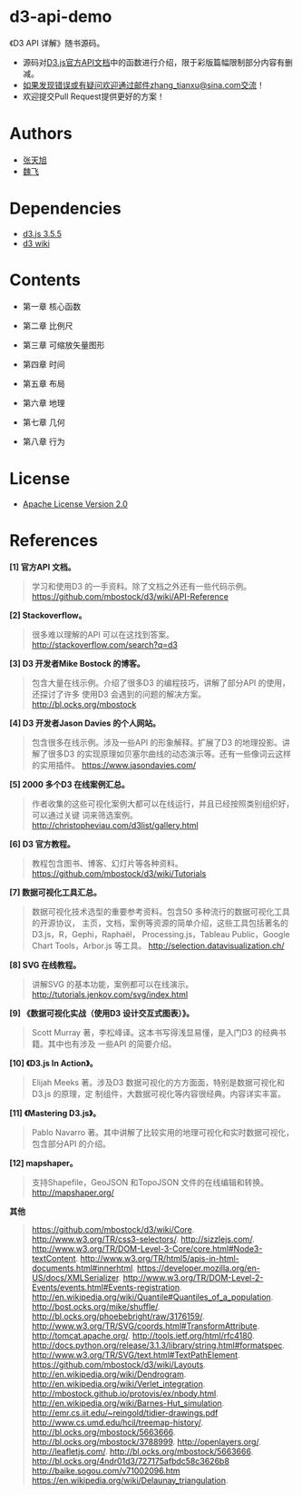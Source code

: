 # d3-api-demo
《D3 API 详解》随书源码。
>
* 源码对[D3.js官方API文档](https://github.com/mbostock/d3/wiki/API-Reference)中的函数进行介绍，限于彩版篇幅限制部分内容有删减。
* 如果发现错误或有疑问欢迎通过邮件zhang_tianxu@sina.com交流！
* 欢迎提交Pull Request提供更好的方案！

# Authors
* [张天旭](https://github.com/tianxuzhang)
* [魏飞](https://github.com/WeiFei365)

# Dependencies
* [d3.js 3.5.5](https://github.com/mbostock/d3/releases/download/v3.5.5/d3.zip)
* [d3 wiki](https://github.com/mbostock/d3/wiki)

# Contents

* 第一章 核心函数

* 第二章 比例尺

* 第三章 可缩放矢量图形

* 第四章 时间

* 第五章 布局

* 第六章 地理

* 第七章 几何

* 第八章 行为

# License

* [ Apache License Version 2.0](https://github.com/tianxuzhang/d3-api-demo/blob/master/LICENSE)

# References 

**[1] 官方API 文档。**
>学习和使用D3 的一手资料。除了文档之外还有一些代码示例。
https://github.com/mbostock/d3/wiki/API-Reference

**[2] Stackoverflow。**
>很多难以理解的API 可以在这找到答案。http://stackoverflow.com/search?q=d3

**[3] D3 开发者Mike Bostock 的博客。**
>包含大量在线示例。介绍了很多D3 的编程技巧，讲解了部分API 的使用，还探讨了许多
使用D3 会遇到的问题的解决方案。http://bl.ocks.org/mbostock

**[4] D3 开发者Jason Davies 的个人网站。**
>包含很多在线示例。涉及一些API 的形象解释。扩展了D3 的地理投影。讲解了很多D3
的实现原理如贝塞尔曲线的动态演示等。还有一些像词云这样的实用插件。
https://www.jasondavies.com/

**[5] 2000 多个D3 在线案例汇总。**
>作者收集的这些可视化案例大都可以在线运行，并且已经按照类别组织好，可以通过关键
词来筛选案例。http://christopheviau.com/d3list/gallery.html

**[6] D3 官方教程。**
>教程包含图书、博客、幻灯片等各种资料。https://github.com/mbostock/d3/wiki/Tutorials

**[7] 数据可视化工具汇总。**
>数据可视化技术选型的重要参考资料。包含50 多种流行的数据可视化工具的开源协议，
主页，文档，案例等资源的简单介绍，这些工具包括著名的D3.js，R，Gephi，Raphaël，
Processing.js，Tableau Public，Google Chart Tools，Arbor.js 等工具。
http://selection.datavisualization.ch/

**[8] SVG 在线教程。**
>讲解SVG 的基本功能，案例都可以在线演示。http://tutorials.jenkov.com/svg/index.html

**[9] 《数据可视化实战（使用D3 设计交互式图表）》。**
>Scott Murray 著，李松峰译。这本书写得浅显易懂，是入门D3 的经典书籍。其中也有涉及
一些API 的简要介绍。

**[10] 《D3.js In Action》。**
>Elijah Meeks 著。涉及D3 数据可视化的方方面面，特别是数据可视化和D3.js 的原理，定
制组件，大数据可视化等内容很经典。内容详实丰富。

**[11] 《Mastering D3.js》。**
>Pablo Navarro 著。其中讲解了比较实用的地理可视化和实时数据可视化，包含部分API
的介绍。

**[12] mapshaper。**
>支持Shapefile，GeoJSON 和TopoJSON 文件的在线编辑和转换。http://mapshaper.org/

**其他**
>https://github.com/mbostock/d3/wiki/Core.
  http://www.w3.org/TR/css3-selectors/.
  http://sizzlejs.com/.
  http://www.w3.org/TR/DOM-Level-3-Core/core.html#Node3-textContent.
  http://www.w3.org/TR/html5/apis-in-html-documents.html#innerhtml.
  https://developer.mozilla.org/en-US/docs/XMLSerializer.
  http://www.w3.org/TR/DOM-Level-2-Events/events.html#Events-registration.
  http://en.wikipedia.org/wiki/Quantile#Quantiles_of_a_population.
  http://bost.ocks.org/mike/shuffle/.
  http://bl.ocks.org/phoebebright/raw/3176159/.
  http://www.w3.org/TR/SVG/coords.html#TransformAttribute.
  http://tomcat.apache.org/.
  http://tools.ietf.org/html/rfc4180.
  http://docs.python.org/release/3.1.3/library/string.html#formatspec.
  http://www.w3.org/TR/SVG/text.html#TextPathElement.
  https://github.com/mbostock/d3/wiki/Layouts.
  http://en.wikipedia.org/wiki/Dendrogram.
  http://en.wikipedia.org/wiki/Verlet_integration.
  http://mbostock.github.io/protovis/ex/nbody.html.
  http://en.wikipedia.org/wiki/Barnes-Hut_simulation.
  http://emr.cs.iit.edu/~reingold/tidier-drawings.pdf
  http://www.cs.umd.edu/hcil/treemap-history/.
  http://bl.ocks.org/mbostock/5663666.
  http://bl.ocks.org/mbostock/3788999.
  http://openlayers.org/.
  http://leafletjs.com/.
  http://bl.ocks.org/mbostock/5663666.
  http://bl.ocks.org/4ndr01d3/727175afbdc58c3626b8
  http://baike.sogou.com/v71002096.htm
  https://en.wikipedia.org/wiki/Delaunay_triangulation.
